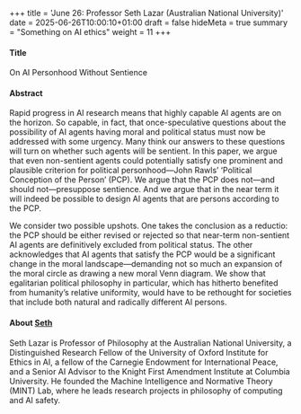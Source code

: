 +++
title = 'June 26: Professor Seth Lazar (Australian National University)'
date = 2025-06-26T10:00:10+01:00
draft = false
hideMeta = true
summary = "Something on AI ethics"
weight = 11
+++
 

#### Title
On AI Personhood Without Sentience

#### Abstract
Rapid progress in AI research means that highly capable AI agents are on the horizon. So capable, in fact, that once-speculative questions about the possibility of AI agents having moral and political status must now be addressed with some urgency. Many think our answers to these questions will turn on whether such agents will be sentient. In this paper, we argue that even non-sentient agents could potentially satisfy one prominent and plausible criterion for political personhood—John Rawls’ ‘Political Conception of the Person’ (PCP). We argue that the PCP does not—and should not—presuppose sentience. And we argue that in the near term it will indeed be possible to design AI agents that are persons according to the PCP.

We consider two possible upshots. One takes the conclusion as a reductio: the PCP should be either revised or rejected so that near-term non-sentient AI agents are definitively excluded from political status. The other acknowledges that AI agents that satisfy the PCP would be a significant change in the moral landscape—demanding not so much an expansion of the moral circle as drawing a new moral Venn diagram. We show that egalitarian political philosophy in particular, which has hitherto benefited from humanity’s relative uniformity, would have to be rethought for societies that include both natural and radically different AI persons.
 

#### About [Seth](https://sethlazar.org)

Seth Lazar is Professor of Philosophy at the Australian National University, a Distinguished Research Fellow of the University of Oxford Institute for Ethics in AI, a fellow of the Carnegie Endowment for International Peace, and a Senior AI Advisor to the Knight First Amendment Institute at Columbia University. He founded the Machine Intelligence and Normative Theory (MINT) Lab, where he leads research projects in philosophy of computing and AI safety.



